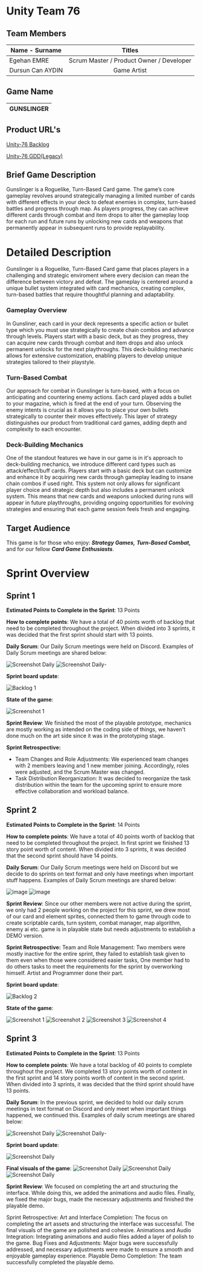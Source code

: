# **Unity Team 76**

## Team Members
| Name - Surname    | Titles           |
| ------------- |:-------------:|
| Egehan EMRE        | Scrum Master / Product Owner / Developer |
| Dursun Can AYDIN   | Game Artist | 

## Game Name

| GUNSLINGER   |
| ------------- |


## Product URL's

[Unity-76 Backlog](https://miro.com/app/board/uXjVK3nFc9k=/?share_link_id=787798622591)

[Unity-76 GDD(Legacy)](https://docs.google.com/document/d/1-jOxitJ-poOserVJdOzUOjSWFCbPDeOtg3DQ2ZdOAFI/edit?usp=sharing)

## Brief Game Description

Gunslinger is a Roguelike, Turn-Based Card game. The game’s core gameplay revolves around
strategically managing a limited number of cards with different effects in your deck to defeat enemies in complex, turn-based
battles and progress through map. As players progress, they can achieve different cards through combat and item drops to alter the gameplay loop for each run and future runs by unlocking new
cards and weapons that permanently appear in subsequent runs to provide replayability.

# Detailed Description
Gunslinger is a Roguelike, Turn-Based Card game that places players in a challenging and
strategic enviroment where every decision can mean the difference between victory and defeat. The gameplay
is centered around a unique bullet system integrated with card mechanics, creating complex, turn-based
battles that require thoughtful planning and adaptability.
### Gameplay Overview
In Gunsliner, each card in your deck represents a specific action or bullet type which you must use
strategically to create chain combos and advance through levels. Players start with a basic deck, but as they progress, they can
acquire new cards through combat and item drops and also unlock permanent unlocks for the next
playthroughs. This deck-building mechanic allows for extensive customization, enabling players to
develop unique strategies tailored to their playstyle.
### Turn-Based Combat
Our approach for combat in Gunslinger is turn-based, with a focus on anticipating and countering enemy actions. Each
card played adds a bullet to your magazine, which is fired at the end of your turn. Observing the enemy intents
is crucial as it allows you to place your own bullets strategically to counter
their moves effectively. This layer of strategy distinguishes our product from traditional card games,
adding depth and complexity to each encounter.
### Deck-Building Mechanics
One of the standout features we have in our game is in it's approach to deck-building mechanics, we introduce different card types such as attack/effect/buff cards. Players start with a
basic deck but can customize and enhance it by acquiring new cards through gameplay leading to insane chain combos if used right. This system not
only allows for significant player choice and strategic depth but also includes a permanent unlock
system. This means that new cards and weapons unlocked during runs will appear in future
playthroughs, providing ongoing opportunities for evolving strategies and ensuring that each game
session feels fresh and engaging.


## Target Audience

 This game is for those who enjoy: ***Strategy Games,*** ***Turn-Based Combat,*** and for our fellow ***Card Game Enthusiasts***.

# Sprint Overview
## Sprint 1

 **Estimated Points to Complete in the Sprint**: 13 Points

 **How to complete points**: We have a total of 40 points worth of backlog that need to be completed throughout the project. When divided into 3 sprints, it was decided that the first sprint should start with 13 points.

 **Daily Scrum**: Our Daily Scrum meetings were held on Discord. Examples of Daily Scrum meetings are shared below:

 ![Screenshot Daily](https://github.com/egehanemre/BootcampProject/blob/main/Sprint/Discord2.PNG)
 ![Screenshot Daily](https://github.com/egehanemre/BootcampProject/blob/main/Sprint/DiscordImg.PNG)-

 **Sprint board update**:
  
![Backlog 1](https://github.com/egehanemre/BootcampProject/blob/main/Sprint/Miro.PNG) 

 **State of the game**:
  
  ![Screenshot 1](https://github.com/egehanemre/BootcampProject/blob/main/Sprint/CurrentState.PNG)

 **Sprint Review**: 
We finished the most of the playable prototype, mechanics are mostly working as intended on the coding side of things, we haven't done much on the art side since it was in the prototyping stage. 

 **Sprint Retrospective:**
  - Team Changes and Role Adjustments: We experienced team changes with 2 members leaving and 1 new member joining. Accordingly, roles were adjusted, and the Scrum Master was changed.
  - Task Distribution Reorganization: It was decided to reorganize the task distribution within the team for the upcoming sprint to ensure more effective collaboration and workload balance.
 
## Sprint 2

 **Estimated Points to Complete in the Sprint**: 14 Points

 **How to complete points**: We have a total of 40 points worth of backlog that need to be completed throughout the project. In first sprint we finished 13 story point worth of content. When divided into 3 sprints, it was decided that the second sprint should have 14 points.

 **Daily Scrum**: Our Daily Scrum meetings were held on Discord but we decide to do sprints on text format and only have meetings when important stuff happens. Examples of Daily Scrum meetings are shared below:

![image](https://github.com/egehanemre/BootcampProject/blob/main/Sprint/Meetings2.PNG)
![image](https://github.com/egehanemre/BootcampProject/blob/main/Sprint/dagilimlar.PNG)

 **Sprint Review**: Since our other members were not active during the sprint, we only had 2 people working on the project for this sprint, we drew most of our card and element sprites, connected them to game through code to create scriptable cards, turn system, combat manager, map algorithm, enemy ai etc. game is in playable state but needs adjustments to establish a DEMO version.

 **Sprint Retrospective:**
 Team and Role Management: Two members were mostly inactive for the entire sprint, they failed to establish task given to them even when those were considered easier tasks, One member had to do others tasks to meet the requirements for the sprint by overworking himself. Artist and Programmer done their part.

 **Sprint board update**:
  
  ![Backlog 2](https://github.com/egehanemre/BootcampProject/blob/main/Sprint/Miro2.PNG)

 **State of the game**:
  
  ![Screenshot 1](https://github.com/egehanemre/BootcampProject/blob/main/Sprint/CurrentGameState.PNG)
  ![Screenshot 2](https://github.com/egehanemre/BootcampProject/blob/main/Sprint/PathAlgorithm.jpg)
  ![Screenshot 3](https://github.com/egehanemre/BootcampProject/blob/main/Sprint/CardsTexts.jpg)
  ![Screenshot 4](https://github.com/egehanemre/BootcampProject/blob/main/Sprint/elementler_ortal.png)

  ## Sprint 3

 **Estimated Points to Complete in the Sprint**: 13 Points

 **How to complete points**: We have a total backlog of 40 points to complete throughout the project. We completed 13 story points worth of content in the first sprint and 14 story points worth of content in the second sprint. When divided into 3 sprints, it was decided that the third sprint should have 13 points.

 **Daily Scrum**: In the previous sprint, we decided to hold our daily scrum meetings in text format on Discord and only meet when important things happened, we continued this. Examples of daily scrum meetings are shared below:
  
 ![Screenshot Daily](https://github.com/egehanemre/BootcampProject/blob/main/Sprint/dc1.png)
 ![Screenshot Daily](https://github.com/egehanemre/BootcampProject/blob/main/Sprint/dc2.png)-
  
 **Sprint board update**:
  
 ![Screenshot Daily](https://github.com/egehanemre/BootcampProject/blob/main/Sprint/grafik.png)
  
  
 **Final visuals of the game**:
![Screenshot Daily](https://github.com/egehanemre/BootcampProject/blob/main/Sprint/game_ss1.png)
![Screenshot Daily](https://github.com/egehanemre/BootcampProject/blob/main/Sprint/game_ss2.png)
![Screenshot Daily](https://github.com/egehanemre/BootcampProject/blob/main/Sprint/game_ss3.png)

 **Sprint Review**: We focused on completing the art and structuring the interface. While doing this, we added the animations and audio files. Finally, we fixed the major bugs, made the necessary adjustments and finished the playable demo.

Sprint Retrospective:
Art and Interface Completion: The focus on completing the art assets and structuring the interface was successful. The final visuals of the game are polished and cohesive.
Animations and Audio Integration: Integrating animations and audio files added a layer of polish to the game.
Bug Fixes and Adjustments: Major bugs were successfully addressed, and necessary adjustments were made to ensure a smooth and enjoyable gameplay experience.
Playable Demo Completion: The team successfully completed the playable demo.
